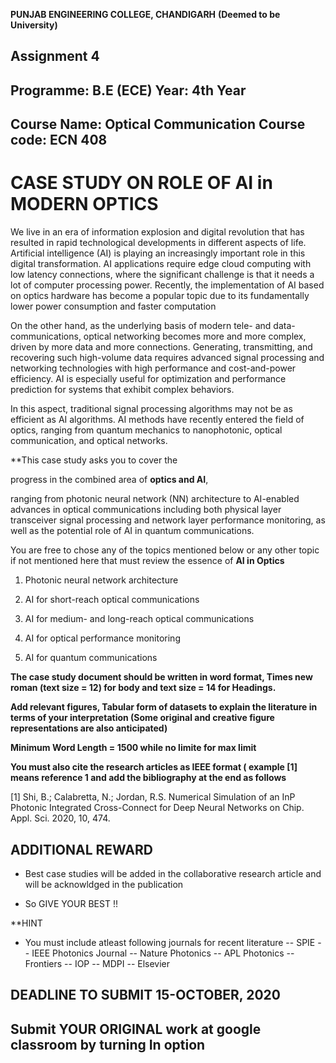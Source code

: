 

**PUNJAB ENGINEERING COLLEGE, CHANDIGARH**
       **(Deemed to be University)**

## Assignment 4
 
## Programme: B.E (ECE)                                                                  Year: 4th Year
## Course Name: Optical Communication                                                  Course code: ECN 408

# CASE STUDY ON ROLE OF AI in MODERN OPTICS

We live in an era of information explosion and digital revolution that has resulted in rapid
technological developments in different aspects of life. Artificial intelligence (AI) is playing an
increasingly important role in this digital transformation. AI applications require edge cloud computing
with low latency connections, where the significant challenge is that it needs a lot of computer processing
power. Recently, the implementation of AI based on optics hardware has become a popular topic
due to its fundamentally lower power consumption and faster computation

On the other hand, as the underlying basis of modern tele- and data-communications,
optical networking becomes more and more complex, driven by more data and more connections.
Generating, transmitting, and recovering such high-volume data requires advanced signal processing
and networking technologies with high performance and cost-and-power efficiency. AI is especially
useful for optimization and performance prediction for systems that exhibit complex behaviors.

In this aspect, traditional signal processing algorithms may not be as efficient as AI algorithms.
AI methods have recently entered the field of optics, ranging from quantum mechanics to nanophotonic,
optical communication, and optical networks.

**This case study asks you to cover the 

progress in the combined area of **optics and AI**, 

ranging from photonic neural network (NN) architecture to AI-enabled advances in optical communications including both physical layer transceiver signal processing and network layer performance monitoring,
as well as the potential role of AI in quantum communications.

You are free to chose any of the topics mentioned below or any other topic if not mentioned here that must review the essence of **AI in Optics**

1. Photonic neural network architecture

2. AI for short-reach optical communications

3. AI for medium- and long-reach optical communications

4. AI for optical performance monitoring

5. AI for quantum communications
     
**The case study document should be written in word format, Times new roman (text size = 12) for body and 
text size = 14 for Headings.**

**Add relevant figures, Tabular form of datasets to explain the literature in terms of your interpretation
(Some original and creative figure representations are also anticipated)**

**Minimum Word Length = 1500 while no limite for max limit**

**You must also cite the research articles as IEEE format ( example [1] means reference 1 
and add the bibliography at the end as follows**

[1] Shi, B.; Calabretta, N.; Jordan, R.S. Numerical Simulation of an InP Photonic Integrated Cross-Connect for Deep Neural Networks on Chip. Appl. Sci. 2020, 10, 474.

## ADDITIONAL REWARD

- Best case studies will be added in the collaborative research article 
  and will be acknowldged in the publication

- So GIVE YOUR BEST !!

**HINT

- You must include atleast following journals for recent literature 
-- SPIE
-- IEEE Photonics Journal
-- Nature Photonics
-- APL Photonics
-- Frontiers
-- IOP 
-- MDPI
-- Elsevier

     
## DEADLINE TO SUBMIT 15-OCTOBER, 2020
## Submit YOUR ORIGINAL work at google classroom by turning In option
